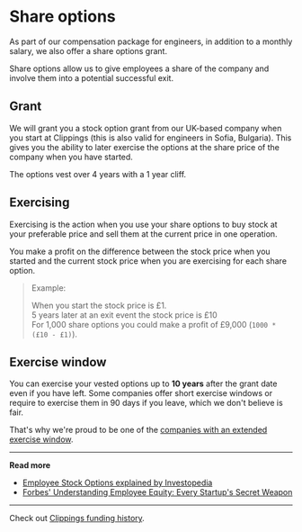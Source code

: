 Share options
=============

As part of our compensation package for engineers, in addition to a monthly salary, we also offer a share options grant.

Share options allow us to give employees a share of the company and involve them into a potential successful exit.

Grant
-----

We will grant you a stock option grant from our UK-based company when you start at Clippings (this is also valid for engineers in Sofia, Bulgaria). This gives you the ability to later exercise the options at the share price of the company when you have started.

The options vest over 4 years with a 1 year cliff.

Exercising
----------

Exercising is the action when you use your share options to buy stock at your preferable price and sell them at the current price in one operation.

You make a profit on the difference between the stock price when you started and the current stock price when you are exercising for each share option.

> Example:
>
> When you start the stock price is £1.  
> 5 years later at an exit event the stock price is £10  
> For 1,000 share options you could make a profit of £9,000 (`1000 * (£10 - £1)`).

Exercise window
---------------

You can exercise your vested options up to **10 years** after the grant date even if you have left.
Some companies offer short exercise windows or require to exercise them in 90 days if you leave, which we don't believe is fair.

That's why we're proud to be one of the [companies with an extended exercise window](https://github.com/holman/extended-exercise-windows).

---

**Read more**

- [Employee Stock Options explained by Investopedia](https://www.investopedia.com/university/employee-stock-options-eso/)
- [Forbes' Understanding Employee Equity: Every Startup's Secret Weapon](https://www.forbes.com/sites/meghancasserly/2013/03/08/understanding-employee-equity-bill-harris-sxsw)

---

Check out [Clippings funding history](funding.md#readme).
